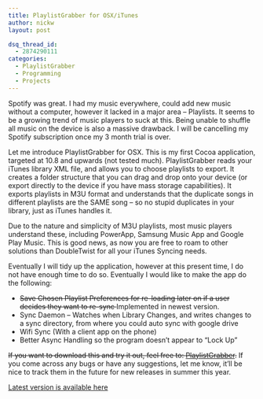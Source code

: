 ```yaml
---
title: PlaylistGrabber for OSX/iTunes
author: nickw
layout: post

dsq_thread_id:
  - 2874290111
categories:
  - PlaylistGrabber
  - Programming
  - Projects
---
```

Spotify was great. I had my music everywhere, could add new music without a computer, however it lacked in a major area &#8211; Playlists. It seems to be a growing trend of music players to suck at this. Being unable to shuffle all music on the device is also a massive drawback. I will be cancelling my Spotify subscription once my 3 month trial is over.

Let me introduce PlaylistGrabber for OSX. This is my first Cocoa application, targeted at 10.8 and upwards (not tested much). PlaylistGrabber reads your iTunes library XML file, and allows you to choose playlists to export. It creates a folder structure that you can drag and drop onto your device (or export directly to the device if you have mass storage capabilities). It exports playlists in M3U format and understands that the duplicate songs in different playlists are the SAME song &#8211; so no stupid duplicates in your library, just as iTunes handles it.

Due to the nature and simplicity of M3U playlists, most music players understand these, including PowerApp, Samsung Music App and Google Play Music. This is good news, as now you are free to roam to other solutions than DoubleTwist for all your iTunes Syncing needs.

Eventually I will tidy up the application, however at this present time, I do not have enough time to do so. Eventually I would like to make the app do the following:

  * <del>Save Chosen Playlist Preferences for re-loading later on if a user decides they want to re-sync </del>Implemented in newest version.
  * Sync Daemon &#8211; Watches when Library Changes, and writes changes to a sync directory, from where you could auto sync with google drive
  * Wifi Sync (With a client app on the phone)
  * Better Async Handling so the program doesn&#8217;t appear to &#8220;Lock Up&#8221;

<del>If you want to download this and try it out, feel free to: <a href="/static/legacy/2014/07/PlaylistGrabber.zip">PlaylistGrabber</a>.</del> If you come across any bugs or have any suggestions, let me know, it&#8217;ll be nice to track them in the future for new releases in summer this year.

[Latest version is available here][2]

 [2]: https://github.com/nickw444/playlist-grabber